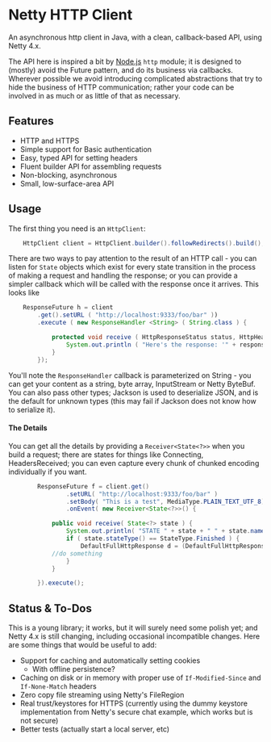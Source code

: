 Netty HTTP Client
=================

An asynchronous http client in Java, with a clean, callback-based API, using Netty 4.x.

The API here is inspired a bit by [Node.js](http://nodejs.org)
``http`` module; it is designed to (mostly) avoid the 
Future pattern, and do its business via callbacks.  Wherever possible we avoid
introducing complicated abstractions that try to hide the business of HTTP
communication;  rather your code can be involved in as much or as little
of that as necessary.

Features
--------

 * HTTP and HTTPS
 * Simple support for Basic authentication
 * Easy, typed API for setting headers
 * Fluent builder API for assembling requests
 * Non-blocking, asynchronous
 * Small, low-surface-area API

Usage
-----

The first thing you need is an ``HttpClient``:

```java
	HttpClient client = HttpClient.builder().followRedirects().build();
```

There are two ways to pay attention to the result of an HTTP call - you can listen
for <code>State</code> objects which exist for every state transition in the process
of making a request and handling the response;  or you can provide a simpler callback which
will be called with the response once it arrives.  This looks like


```java
	ResponseFuture h = client
		.get().setURL ( "http://localhost:9333/foo/bar" ))
		.execute ( new ResponseHandler <String> ( String.class ) {

            protected void receive ( HttpResponseStatus status, HttpHeaders headers, String response ) {
                System.out.println ( "Here's the response: '" + response + "'" );
            }
        });
```

You'll note the ``ResponseHandler`` callback is parameterized on String - you can get your content as a
string, byte array, InputStream or Netty ByteBuf.  You can also pass other types;  Jackson is used to
deserialize JSON, and is the default for unknown types (this may fail if Jackson does not know how to
serialize it).

<h4>The Details</h4>

You can get all the details
by providing a ``Receiver<State<?>>`` when you build a request;  there are states for
things like Connecting, HeadersReceived;  you can even capture every chunk of chunked
encoding individually if you want.  

```java
        ResponseFuture f = client.get()
                .setURL( "http://localhost:9333/foo/bar" )
                .setBody( "This is a test", MediaType.PLAIN_TEXT_UTF_8)
                .onEvent( new Receiver<State<?>>() {

            public void receive( State<?> state ) {
                System.out.println( "STATE " + state + " " + state.name() + " " + state.get() );
                if ( state.stateType() == StateType.Finished ) {
                    DefaultFullHttpResponse d = (DefaultFullHttpResponse) state.get();
		    //do something
                }
            }

        }).execute();
```


Status & To-Dos
---------------

This is a young library;  it works, but it will surely need some polish yet;  and Netty 4.x is still
changing, including occasional incompatible changes.  Here are some things that would be useful to add:

 * Support for caching and automatically setting cookies
   * With offline persistence?
 * Caching on disk or in memory with proper use of ``If-Modified-Since`` and ``If-None-Match`` headers
 * Zero copy file streaming using Netty's FileRegion
 * Real trust/keystores for HTTPS (currently using the dummy keystore implementation from 
Netty's secure chat example, which works but is not secure)
 * Better tests (actually start a local server, etc)

